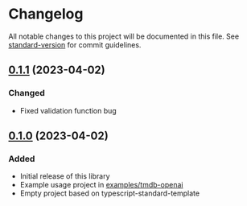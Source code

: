 # Changelog

All notable changes to this project will be documented in this file. See [standard-version](https://github.com/conventional-changelog/standard-version) for commit guidelines.

## [0.1.1](https://github.com/floriscornel/ChatRPC/compare/v0.1.0...v0.1.1) (2023-04-02)

### Changed
- Fixed validation function bug
 
## [0.1.0](https://github.com/floriscornel/ChatRPC/commits/v0.1.0) (2023-04-02)

### Added
- Initial release of this library
- Example usage project in [examples/tmdb-openai](examples/tmdb-openai)
- Empty project based on typescript-standard-template 
